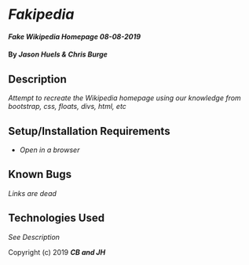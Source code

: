 # _Fakipedia_

#### _Fake Wikipedia Homepage 08-08-2019_

#### By _**Jason Huels & Chris Burge**_

## Description

_Attempt to recreate the Wikipedia homepage using our knowledge from bootstrap, css, floats, divs, html, etc_

## Setup/Installation Requirements

* _Open in a browser_

## Known Bugs

_Links are dead_

## Technologies Used

_See Description_

Copyright (c) 2019 **_CB and JH_**
